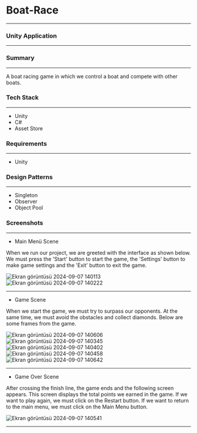 # Boat-Race

___

### Unity Application

---

### Summary

---

A boat racing game in which we control a boat and compete with other boats.

### Tech Stack

---

* Unity
* C#
* Asset Store

### Requirements

---

* Unity

### Design Patterns

---

* Singleton
* Observer
* Object Pool
  
### Screenshots

---

* Main Menü Scene

When we run our project, we are greeted with the interface as shown below. We must press the 'Start' button to start the game, the 'Settings' button to make game settings and the 'Exit' button to exit the game.

![Ekran görüntüsü 2024-09-07 140113](https://github.com/user-attachments/assets/318e9429-9cfb-4dc1-9159-cda1a841317f)
![Ekran görüntüsü 2024-09-07 140222](https://github.com/user-attachments/assets/e86ea37a-866b-4a31-aeff-8be402c6f770)

---

* Game Scene

When we start the game, we must try to surpass our opponents. At the same time, we must avoid the obstacles and collect diamonds. Below are some frames from the game.

![Ekran görüntüsü 2024-09-07 140606](https://github.com/user-attachments/assets/2eb267e6-b477-4d30-bcf4-836917e120d7)
![Ekran görüntüsü 2024-09-07 140345](https://github.com/user-attachments/assets/cb704029-ee38-42bd-a702-c999d42e2e3d)
![Ekran görüntüsü 2024-09-07 140402](https://github.com/user-attachments/assets/20ed422e-b635-4798-b10c-e296dde5a342)
![Ekran görüntüsü 2024-09-07 140458](https://github.com/user-attachments/assets/4c04f69a-582f-47c0-a55b-952bb132b251)
![Ekran görüntüsü 2024-09-07 140642](https://github.com/user-attachments/assets/7b051552-85ec-42d4-b938-734be4b2e9c8)

---

* Game Over Scene

After crossing the finish line, the game ends and the following screen appears. This screen displays the total points we earned in the game. If we want to play again, we must click on the Restart button. If we want to return to the main menu, we must click on the Main Menu button.

![Ekran görüntüsü 2024-09-07 140541](https://github.com/user-attachments/assets/4a2cc398-bba7-4891-ae95-fbe9e709087c)

---
